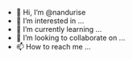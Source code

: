 - 👋 Hi, I’m @nandurise
- 👀 I’m interested in ...
- 🌱 I’m currently learning ...
- 💞️ I’m looking to collaborate on ...
- 📫 How to reach me ...

<!---
nandurise/nandurise is a ✨ special ✨ repository because its `README.md` (this file) appears on your GitHub profile.
You can click the Preview link to take a look at your changes.
--->
